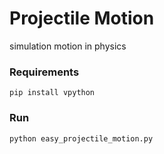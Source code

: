 # Projectile Motion
simulation motion in physics
### Requirements
<code>pip install vpython</code>
### Run
<code>python easy_projectile_motion.py</code>
